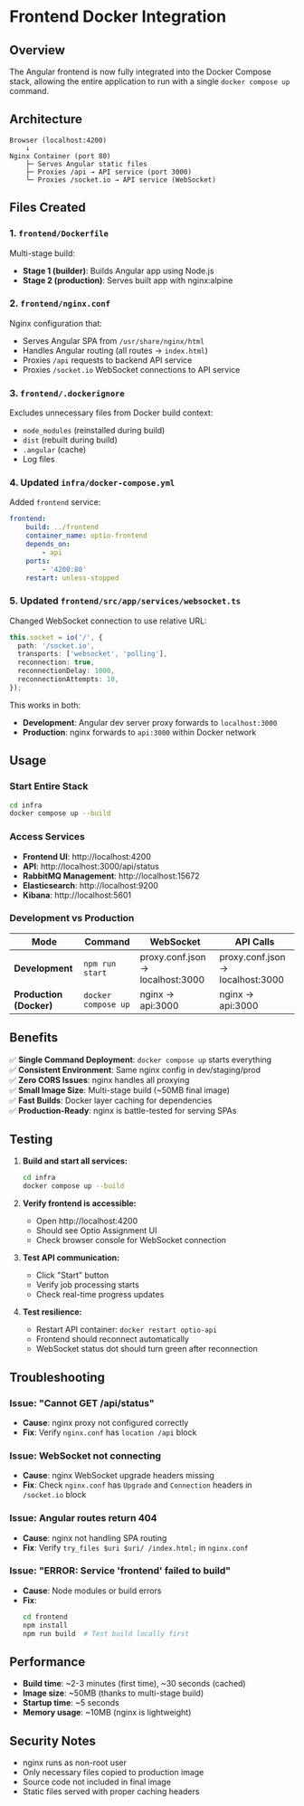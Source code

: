 # Frontend Docker Integration

## Overview

The Angular frontend is now fully integrated into the Docker Compose stack, allowing the entire application to run with a single `docker compose up` command.

## Architecture

```
Browser (localhost:4200)
    ↓
Nginx Container (port 80)
    ├─ Serves Angular static files
    ├─ Proxies /api → API service (port 3000)
    └─ Proxies /socket.io → API service (WebSocket)
```

## Files Created

### 1. `frontend/Dockerfile`

Multi-stage build:
- **Stage 1 (builder)**: Builds Angular app using Node.js
- **Stage 2 (production)**: Serves built app with nginx:alpine

### 2. `frontend/nginx.conf`

Nginx configuration that:
- Serves Angular SPA from `/usr/share/nginx/html`
- Handles Angular routing (all routes → `index.html`)
- Proxies `/api` requests to backend API service
- Proxies `/socket.io` WebSocket connections to API service

### 3. `frontend/.dockerignore`

Excludes unnecessary files from Docker build context:
- `node_modules` (reinstalled during build)
- `dist` (rebuilt during build)
- `.angular` (cache)
- Log files

### 4. Updated `infra/docker-compose.yml`

Added `frontend` service:
```yaml
frontend:
    build: ../frontend
    container_name: optio-frontend
    depends_on:
        - api
    ports:
        - '4200:80'
    restart: unless-stopped
```

### 5. Updated `frontend/src/app/services/websocket.ts`

Changed WebSocket connection to use relative URL:
```typescript
this.socket = io('/', {
  path: '/socket.io',
  transports: ['websocket', 'polling'],
  reconnection: true,
  reconnectionDelay: 1000,
  reconnectionAttempts: 10,
});
```

This works in both:
- **Development**: Angular dev server proxy forwards to `localhost:3000`
- **Production**: nginx forwards to `api:3000` within Docker network

## Usage

### Start Entire Stack

```bash
cd infra
docker compose up --build
```

### Access Services

- **Frontend UI**: http://localhost:4200
- **API**: http://localhost:3000/api/status
- **RabbitMQ Management**: http://localhost:15672
- **Elasticsearch**: http://localhost:9200
- **Kibana**: http://localhost:5601

### Development vs Production

| Mode | Command | WebSocket | API Calls |
|------|---------|-----------|-----------|
| **Development** | `npm run start` | proxy.conf.json → localhost:3000 | proxy.conf.json → localhost:3000 |
| **Production (Docker)** | `docker compose up` | nginx → api:3000 | nginx → api:3000 |

## Benefits

✅ **Single Command Deployment**: `docker compose up` starts everything  
✅ **Consistent Environment**: Same nginx config in dev/staging/prod  
✅ **Zero CORS Issues**: nginx handles all proxying  
✅ **Small Image Size**: Multi-stage build (~50MB final image)  
✅ **Fast Builds**: Docker layer caching for dependencies  
✅ **Production-Ready**: nginx is battle-tested for serving SPAs  

## Testing

1. **Build and start all services:**
   ```bash
   cd infra
   docker compose up --build
   ```

2. **Verify frontend is accessible:**
   - Open http://localhost:4200
   - Should see Optio Assignment UI
   - Check browser console for WebSocket connection

3. **Test API communication:**
   - Click "Start" button
   - Verify job processing starts
   - Check real-time progress updates

4. **Test resilience:**
   - Restart API container: `docker restart optio-api`
   - Frontend should reconnect automatically
   - WebSocket status dot should turn green after reconnection

## Troubleshooting

### Issue: "Cannot GET /api/status"
- **Cause**: nginx proxy not configured correctly
- **Fix**: Verify `nginx.conf` has `location /api` block

### Issue: WebSocket not connecting
- **Cause**: nginx WebSocket upgrade headers missing
- **Fix**: Check `nginx.conf` has `Upgrade` and `Connection` headers in `/socket.io` block

### Issue: Angular routes return 404
- **Cause**: nginx not handling SPA routing
- **Fix**: Verify `try_files $uri $uri/ /index.html;` in `nginx.conf`

### Issue: "ERROR: Service 'frontend' failed to build"
- **Cause**: Node modules or build errors
- **Fix**: 
  ```bash
  cd frontend
  npm install
  npm run build  # Test build locally first
  ```

## Performance

- **Build time**: ~2-3 minutes (first time), ~30 seconds (cached)
- **Image size**: ~50MB (thanks to multi-stage build)
- **Startup time**: ~5 seconds
- **Memory usage**: ~10MB (nginx is lightweight)

## Security Notes

- nginx runs as non-root user
- Only necessary files copied to production image
- Source code not included in final image
- Static files served with proper caching headers

